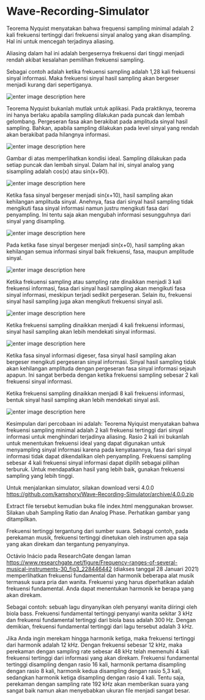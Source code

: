 # Wave-Recording-Simulator

Teorema Nyquist menyatakan bahwa frequensi sampling minimal adalah 2 kali frekuensi tertinggi dari frekuensi sinyal analog yang akan disampling. Hal ini untuk mencegah terjadinya aliasing.

Aliasing dalam hal ini adalah bergesernya frekuensi dari tinggi menjadi rendah akibat kesalahan pemilihan frekuensi sampling.

Sebagai contoh adalah ketika frekuensi sampling adalah 1,28 kali frekuensi sinyal informasi. Maka frekuensi sinyal hasil sampling akan bergeser menjadi kurang dari sepertiganya.

![enter image description here](https://raw.githubusercontent.com/kamshory/Wave-Recording-Simulator/main/image001.png)

Teorema Nyquist bukanlah mutlak untuk aplikasi. Pada praktiknya, teorema ini hanya berlaku apabila sampling dilakukan pada puncak dan lembah gelombang. Pergeseran fasa akan berakibat pada amplituda sinyal hasil sampling. Bahkan, apabila sampling dilakukan pada level sinyal yang rendah akan berakibat pada hilangnya informasi.

![enter image description here](https://raw.githubusercontent.com/kamshory/Wave-Recording-Simulator/main/image002.png)

Gambar di atas memperlihatkan kondisi ideal. Sampling dilakukan pada setiap puncak dan lembah sinyal. Dalam hal ini, sinyal analog yang sisampling adalah cos(x) atau sin(x+90). 

![enter image description here](https://raw.githubusercontent.com/kamshory/Wave-Recording-Simulator/main/image003.png)

Ketika fasa sinyal bergeser menjadi sin(x+10), hasil sampling akan kehilangan amplituda sinyal. Anehnya, fasa dari sinyal hasil sampling tidak mengikuti fasa sinyal informasi namun justru mengikuti fasa dari penyampling. Ini tentu saja akan mengubah informasi sesungguhnya dari sinyal yang disampling.

![enter image description here](https://raw.githubusercontent.com/kamshory/Wave-Recording-Simulator/main/image004.png)

Pada ketika fase sinyal bergeser menjadi sin(x+0), hasil sampling akan kehilangan semua informasi sinyal baik frekuensi, fasa, maupun amplitude sinyal.
 
![enter image description here](https://raw.githubusercontent.com/kamshory/Wave-Recording-Simulator/main/image005.png)

Ketika frekuensi sampling atau sampling rate dinaikkan menjadi 3 kali frekuensi informasi, fasa dari sinyal hasil sampling akan mengikuti fasa sinyal informasi, meskipun terjadi sedikit pergeseran. Selain itu, frekuensi sinyal hasil sampling juga akan mengikuti frekuensi sinyal asli.

![enter image description here](https://raw.githubusercontent.com/kamshory/Wave-Recording-Simulator/main/image006.png)

Ketika frekuensi sampling dinaikkan menjadi 4 kali frekuensi informasi, sinyal hasil sampling akan lebih mendekati sinyal informasi.

![enter image description here](https://raw.githubusercontent.com/kamshory/Wave-Recording-Simulator/main/image007.png) 

Ketika fasa sinyal informasi digeser, fasa sinyal hasil sampling akan bergeser mengikuti pergeseran sinyal informasi. Sinyal hasil sampling tidak akan kehilangan amplituda dengan pergeseran fasa sinyal informasi sejauh apapun. Ini sangat berbeda dengan ketika frekuensi sampling sebesar 2 kali frekuensi sinyal informasi.

Ketika frekuensi sampling dinaikkan menjadi 8 kali frekuensi informasi, bentuk sinyal hasil sampling akan lebih mendekati sinyal asli.

![enter image description here](https://raw.githubusercontent.com/kamshory/Wave-Recording-Simulator/main/image008.png)

Kesimpulan dari percobaan ini adalah: Teorema Nyiquist menyatakan bahwa frekuensi sampling minimal adalah 2 kali frekuensi tertinggi dari sinyal informasi untuk menghindari terjadinya aliasing. Rasio 2 kali ini bukanlah untuk menentukan frekuensi ideal yang dapat digunakan untuk menyampling sinyal informasi karena pada kenyataannya, fasa dari sinyal informasi tidak dapat dikendalikan oleh penyampling. Frekuensi sampling sebesar 4 kali frekuensi sinyal informasi dapat dipilih sebagai pilihan terburuk. Untuk mendapatkan hasil yang lebih baik, gunakan frekuensi sampling yang lebih tinggi.

Untuk menjalankan simulator, silakan download versi 4.0.0 https://github.com/kamshory/Wave-Recording-Simulator/archive/4.0.0.zip

Extract file tersebut kemudian buka file index.html menggunakan browser. Silakan ubah Sampling Ratio dan Analog Phase. Perhatikan gambar yang ditampilkan.

Frekuensi tertinggi tergantung dari sumber suara. Sebagai contoh, pada perekaman musik, frekuensi tertinggi dinetukan oleh instrumen apa saja yang akan direkam dan tergantung penyanyinya.

Octávio Inácio pada ResearchGate dengan laman https://www.researchgate.net/figure/Frequency-ranges-of-several-musical-instruments-30_fig3_228446442 (diakses tanggal 28 Januari 2021) memperlihatkan frekuensi fundamental dan harmonik beberapa alat musik termasuk suara pria dan wanita. Frekuensi yang harus diperhatikan adalah frekuensi fundamental. Anda dapat menentukan harmonik ke berapa yang akan direkam. 

Sebagai contoh: sebuah lagu dinyanyikan oleh penyanyi wanita diiringi oleh biola bass. Frekuensi fundamental tertinggi penyanyi wanita sekitar 3 kHz dan frekuensi fundamental tertinggi dari biola bass adalah 300 Hz. Dengan demikian, frekuensi fundamental tertinggi dari lagu tersebut adalah 3 kHz.

Jika Anda ingin merekam hingga harmonik ketiga, maka frekuensi tertinggi dari harmonik adalah 12 kHz. Dengan frekuensi sebesar 12 kHz, maka perekaman dengan sampling rate sebesar 48 kHz telah memenuhi 4 kali frekuensi tertinggi dari informasi yang akan direkam. Frekuensi fundamental tertinggi disampling dengan rasio 16 kali, harmonik pertama disampling dengan rasio 8 kali, harmonik kedua disampling dengan rasio 5,3 kali, sedangkan harmonik ketiga disampling dengan rasio 4 kali. Tentu saja, perekaman dengan sampling rate 192 kHz akan memberikan suara yang sangat baik namun akan menyebabkan ukuran file menjadi sangat besar.

